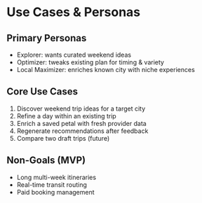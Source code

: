 # Use Cases & Personas

## Primary Personas
- Explorer: wants curated weekend ideas
- Optimizer: tweaks existing plan for timing & variety
- Local Maximizer: enriches known city with niche experiences

## Core Use Cases
1. Discover weekend trip ideas for a target city
2. Refine a day within an existing trip
3. Enrich a saved petal with fresh provider data
4. Regenerate recommendations after feedback
5. Compare two draft trips (future)

## Non-Goals (MVP)

- Long multi-week itineraries
- Real-time transit routing
- Paid booking management
